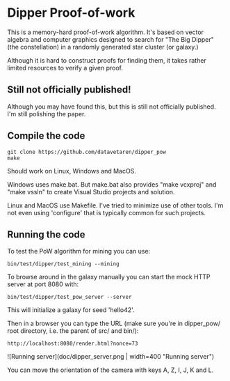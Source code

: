 # Dipper Proof-of-work

This is a memory-hard proof-of-work algorithm. It's based on vector
algebra and computer graphics designed to search for "The Big Dipper"
(the constellation) in a randomly generated star cluster (or galaxy.)

Although it is hard to construct proofs for finding them, it takes
rather limited resources to verify a given proof.

## Still not officially published!

Although you may have found this, but this is still not officially
published. I'm still polishing the paper.

## Compile the code

```
git clone https://github.com/datavetaren/dipper_pow
make
```

Should work on Linux, Windows and MacOS.

Windows uses make.bat. But make.bat also provides "make vcxproj" and
"make vssln" to create Visual Studio projects and solution.

Linux and MacOS use Makefile. I've tried to minimize use of other
tools.  I'm not even using 'configure' that is typically common for
such projects.

## Running the code

To test the PoW algorithm for mining you can use:

```
bin/test/dipper/test_mining --mining
```

To browse around in the galaxy manually you can start the mock HTTP
server at port 8080 with:

```
bin/test/dipper/test_pow_server --server
```

This will initialize a galaxy for seed 'hello42'.

Then in a browser you can type the URL (make sure you're in dipper_pow/ root directory, i.e. the parent of src/ and bin/):

```
http://localhost:8080/render.html?nonce=73
```

![Running server](doc/dipper_server.png | width=400 "Running server")

You can move the orientation of the camera with keys A, Z, I, J, K and L.

